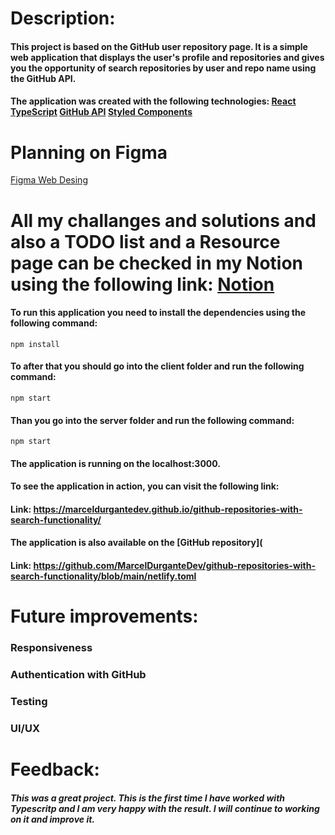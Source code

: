 # Description:

#### This project is based on the GitHub user repository page. It is a simple web application that displays the user's profile and repositories and gives you the opportunity of search repositories by user and repo name using the GitHub API.

#### The application was created with the following technologies: [React](https://reactjs.org/) [TypeScript](https://www.typescriptlang.org/)  [GitHub API](https://developer.github.com/v3/) [Styled Components](https://www.styled-components.com/) 

# Planning on Figma
[Figma Web Desing](https://www.figma.com/embed?embed_host=share&url=https%3A%2F%2Fwww.figma.com%2Ffile%2FM6wpitTTtKBbyANLMNfNTm%2FGitHub-Repos-Search-App%3Fnode-id%3D0%253A1)

# All my challanges and solutions and also a TODO list and a Resource page can be checked in my Notion using the following link: [Notion](https://www.notion.so/GitHub-Repositories-With-Search-Functionality-53a426185fd34d4d9631a356dc2c2294)


#### To run this application you need to install the dependencies using the following command:
```npm install```
#### To after that you should go into the client folder and run the following command:
```npm start```
#### Than you go into the server folder and run the following command:
```npm start```
#### The application is running on the localhost:3000.
#### To see the application in action, you can visit the following link:

#### Link: https://marceldurgantedev.github.io/github-repositories-with-search-functionality/

#### The application is also available on the [GitHub repository](
#### Link: https://github.com/MarcelDurganteDev/github-repositories-with-search-functionality/blob/main/netlify.toml

# Future improvements:

### Responsiveness
### Authentication with GitHub
### Testing
### UI/UX
# Feedback: 

##### This was a great project. This is the first time I have worked with Typescritp and I am very happy with the result. I will continue to working on it and improve it.




